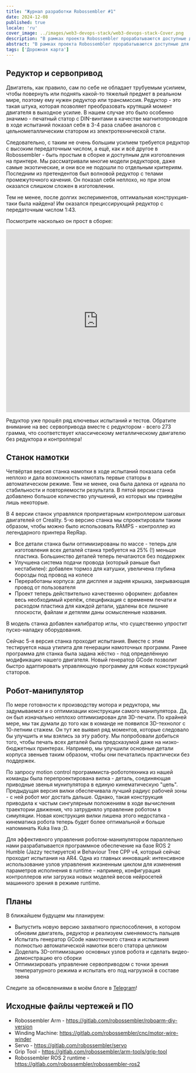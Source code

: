 ```yaml
---
title: "Журнал разработки Robossembler #1"
date: 2024-12-08
published: true
locale: 'ru'
cover_image: ../images/web3-devops-stack/web3-devops-stack-Cover.png
description: "В рамках проекта Robossembler прорабатываются доступные для любого DIY-энтузиаста промышленные роботы и инструменты для их производства. В этой статье мы поделимся текущими успехами - обновлённым и прошедшим испытания редуктором, 5-ой версией станка намотки и дополнительно оптимизированным под 3D-печать роботом-манипулятором!"
abstract: "В рамках проекта Robossembler прорабатываются доступные для любого DIY-энтузиаста промышленные роботы и инструменты для их производства. В этой статье мы поделимся текущими успехами - обновлённым и прошедшим испытания редуктором, 5-ой версией станка намотки и дополнительно оптимизированным под 3D-печать роботом-манипулятором!"
tags: ['Дорожная карта']
---
```


## Редуктор и сервопривод

Двигатель, как правило, сам по себе не обладает трубуемым усилием, чтобы повернуть или поднять какой-то тяжелый предмет в реальном мире, поэтому ему нужен редуктор или трансмиссия. Редуктор - это такая штука, которая позволяет преобразовать крутящий момент двигателя в выходное усилие. В нашем случае это было особенно значимо - печатный статор с DIN-винтами в качестве магнитопроводов в ходе испытаний показал себя в 3-4 раза слабее аналогов с цельнометаллическим статором из электротехнической стали.

<rb-image zoom src="./images/robossembler-dev-report-december-2024/stator-photo_2024-12-08_00-03-21.jpg" alt="" />

Следовательно, с таким не очень большим усилием требуется редуктор с высоким передаточным числом, а ещё, как и всё другое в Robossembler - быть простым в сборке и доступным для изготовления на принтере. Мы рассматривали многие модели редукторов, даже самые экзотические, и они все не подошли по отдельным критериям. Последним из претендентов был волновой редуктор с телами промежуточного качения. Он показал себя неплохо, но при этом оказался слишком сложен в изготовлении.

Тем не менее, после долгих экспериментов, оптимальная конструкция-таки была найдена! Им оказался прециссирующий редуктор с передаточным числом 1:43.

<rb-image zoom src="./images/robossembler-dev-report-december-2024/reducer-photo_2024-12-07_21-54-20.jpg" alt="" />

Посмотрите насколько он прост в сборке:

<iframe width="100%" height="500" src="https://www.youtube.com/embed/0vXwFmTB_L4?si=soNbSNKg9tjPWY1f" title="YouTube video player" frameborder="0" allow="accelerometer; autoplay; clipboard-write; encrypted-media; gyroscope; picture-in-picture; web-share" referrerpolicy="strict-origin-when-cross-origin" allowfullscreen></iframe>

Редуктор уже прошёл ряд ключевых испытаний и тестов. Обратите внимание на вес сервопривода вместе с редуктором - всего 273 грамма, что соответствует классическому металлическому двигателю без редуктора и контроллера!

<rb-image zoom src="./images/robossembler-dev-report-december-2024/reducer-photo_2024-12-08_14-02-33.jpg" alt="" />

## Станок намотки

Четвёртая версия станка намотки в ходе испытаний показала себя неплохо и дала возможность намотать первые статоры в автоматическом режиме. Тем не менее, она была далека от идеала по стабильности и повторяемости результата. В пятой версии станка добавлено большое количество улучшений, из которых мы приведём лишь некоторые.

В 4 версии станок управлялся проприетарным контроллером шаговых двигателей от Creality. 5-ю версию станка мы спроектировали таким образом, чтобы можно было использовать RAMPS - контроллер из легендарного принтера RepRap.

<rb-image zoom src="./images/robossembler-dev-report-december-2024/winder-photo_2024-12-07_21-50-12.jpg" alt="" />

- Все детали станка были оптимизированы по массе - теперь для изготовления всех деталей станка требуется на 25% (!) меньше пластика. Большинство деталей теперь печатаются без поддержек
- Улучшена система подачи провода (который раньше был нестабилен): добавлен тормоз для катушки, увеличена глубина борозды под провод на колесе
- Переработаны корпуса: для дисплея и задняя крышка, закрывающая провод от пользователя
- Проект теперь действительно качественно оформлен: добавлен весь необходимый крепёж, спецификация с временем печати и расходом пластика для каждой детали, удалены все лишние плоскости, файлам и детялям даны осмысленные названия.

<rb-image zoom src="./images/robossembler-dev-report-december-2024/winder-photo_2024-12-07_21-51-26.jpg" alt="" />

В модель станка добавлен калибратор иглы, что существенно упростит пуско-наладку оборудования.

<rb-image zoom src="./images/robossembler-dev-report-december-2024/winder-photo_2024-12-04_11-41-56.jpg" alt="" />

Сейчас 5-я версия станка проходит испытания. Вместе с этим тестируется наша утилита для генерации намоточных программ. Ранее программа для станка была задана жёстко - под определённую модификацию нашего двигателя. Новый генератор GCode позволит быстро адаптировать управляющую программу для новых конструкций статоров.

## Робот-манипулятор

По мере готовности к производству мотора и редуктора, мы задумываемся и о оптимизации конструкции самого манипулятора. Да, он был изначально неплохо оптимизирован для 3D-печати. По крайней мере, мы так думали до того как в команде не появился 3D-технолог с 10-летним стажем. Он тут же выявил ряд моментов, которые следовало бы улучшить и мы взялись за эту работу. Мы попробовали добиться того, чтобы печать всех деталей была предсказумой даже на низко-бюджетных принтерах. Например, мы улучшили основные детали корпуса звеньев таким образом, чтобы они печатались практически без поддержек.

<rb-image zoom src="./images/robossembler-dev-report-december-2024/3d-supports.jpg" alt="" />

<rb-image zoom src="./images/robossembler-dev-report-december-2024/roboarm-3d-optimize-photo_2024-11-20_15-56-53.jpg" alt="" />

По запросу motion control программиста-робототехника из нашей команды была перепроектирована вилка - деталь, соединяющая приводные звенья мунипулятора в единую кинематическую "цепь". Предыдущая версия вилки обеспечивала лучший радиус рабочей зоны - с ней робот мог достать дальше. Однако, такая конструкция приводила к частым сингулярным положениям в ходе вычисления траектории движения, что затрудняло управление роботом в симуляции. Новая конструкция вилки лишена этого недостатка - кинематика робота теперь будет более оптимальной и больше напоминать Kuka Iiwa ;D.

<rb-image zoom src="./images/robossembler-dev-report-december-2024/fork-roboarm-photo_2024-12-07_11-39-31.jpg" alt="" />

Для эффективного управления роботом-манипулятором параллельно нами разрабатывается программное обеспечение на базе ROS 2 Humble (Jazzy тестируется) и Behaviour Tree CPP v4, который сейчас проходит испытания на AR4. Одна из главных инноваций: интенсивное использование узлов управления жизненным циклом для изменения параметров исполнения в runtime - например, конфигурация контроллеров или загрузка новых моделей весов нейросетей машинного зрения в режиме runtime. 

## Планы

В ближайшем будущем мы планируем:
- Выпустить новую версию захватного приспособления, в котором обновим двигатель, редуктор и реализуем сменяемость пальцев
- Испытать генератор GCode намоточного станка и испытания полностью автоматической намотки всего статора целиком
- Доделать 3D-оптимизацию основных узлов робота и сделать видео-демонстрацию его сборки
- Оптимизировать управление сервоприводом с точки зрения температурного режима и испытать его под нагрузкой в составе звена

Следите за обновлениями в моём блоге в [Telegram](https://t.me/robossembler_ru)!

## Исходные файлы чертежей и ПО

- Robossembler Arm - https://gitlab.com/robossembler/roboarm-diy-version
- Winding Machine: https://gitlab.com/robossembler/cnc/motor-wire-winder
- Servo - https://gitlab.com/robossembler/servo
- Grip Tool - https://gitlab.com/robossembler/arm-tools/grip-tool
- Robossembler ROS 2 runtime - https://gitlab.com/robossembler/robossembler-ros2